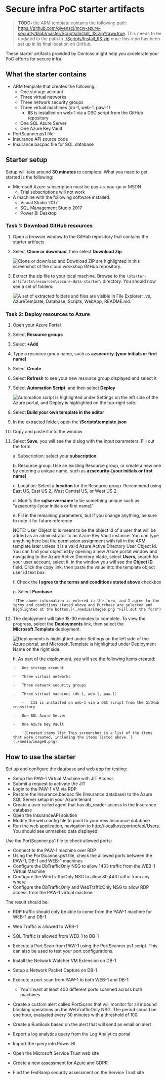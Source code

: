 # Secure infra PoC starter artifacts

> **TODO:** the ARM template contains the following path: https://github.com/givenscj/mcw-azure-security/blob/master/Scripts/Install_IIS.zip?raw=true. This needs to be updated to the path to [./Scripts/Install_IIS.zip](./Scripts/Install_IIS.zip) once this repo has been set up in its final location on GitHub.

These starter artifacts provided by Contoso might help you accelerate your PoC efforts for secure infra.

## What the starter contains

- ARM template that creates the following:
  - One storage account
  - Three virtual networks
  - Three network security groups
  - Three virtual machines (db-1, web-1, paw-1)
    - IIS is installed on web-1 via a DSC script from the GitHub repository
  - One SQL Azure Server
  - One Azure Key Vault
- PortScanner.ps1 file
- Insurance API source code
- Insurance.bacpac file for SQL database

## Starter setup

Setup will take around **30 minutes** to complete. What you need to get started is the following:

- Microsoft Azure subscription must be pay-as-you-go or MSDN
  - Trial subscriptions will not work
- A machine with the following software installed:
  - Visual Studio 2017
  - SQL Management Studio 2017
  - Power BI Desktop

### Task 1: Download GitHub resources

1.  Open a browser window to the GitHub repository that contains the starter artifacts

2.  Select **Clone or download**, then select **Download Zip**

    ![Clone or download and Download ZIP are highlighted in this screenshot of the cloud workshop GitHub repository.](./media/image3.png)

3.  Extract the zip file to your local machine. Browse to the `\Starter-artifacts\resources\secure-data-starter\` directory. You should now see a set of folders:

    ![A set of extracted folders and files are visible in File Explorer: .vs, AzureTemplate, Database, Scripts, WebApp, README.md.](./media/image4.png 'Extract the zip file')

### Task 2: Deploy resources to Azure

1.  Open your Azure Portal

2.  Select **Resource groups**

3.  Select **+Add**

4.  Type a resource group name, such as **azsecurity-\[your initials or first name\]**

5.  Select **Create**

6.  Select **Refresh** to see your new resource group displayed and select it

7.  Select **Automation Script**, and then select **Deploy**

    ![Automation script is highlighted under Settings on the left side of the Azure portal, and Deploy is highlighted on the top-right side.](./media/image5.png 'Select Deploy')

8.  Select **Build your own template in the editor**

9.  In the extracted folder, open the **\\Scripts\\template.json**

10. Copy and paste it into the window

11. Select **Save**, you will see the dialog with the input parameters. Fill out the form:

    a. Subscription: select your **subscription**

    b. Resource group: Use an existing Resource group, or create a new one by entering a unique name, such as **azsecurity-\[your initials or first name\]**

    c. Location: Select a **location** for the Resource group. Recommend using East US, East US 2, West Central US, or West US 2.

    d. Modify the **sqlservername** to be something unique such as "azsecurity-\[your initials or first name\]"

    e. Fill in the remaining parameters, but if you change anything, be sure to note it for future reference

    NOTE: User Object Id is meant to be the object id of a user that will be added as an administrator to an Azure Key Vault instance. You can type anything here but the permission assignment with fail in the ARM template later unless it is a valid Azure Active Directory User Object Id. You can find your object id by opening a new Azure portal window and navigating to the Azure Active Directory blade, select **Users**, search for your user account, select it, in the window you will see the **Object ID** field. Click the copy link, then paste the value into the template object user id text box.

    f. Check the **I agree to the terms and conditions stated above** checkbox

    g. Select **Purchase**

        ![The above information is entered in the form, and I agree to the terms and conditions stated above and Purchase are selected and highlighted at the bottom.](./media/image6.png "Fill out the form")

12. The deployment will take 15-30 minutes to complete. To view the progress, select the **Deployments** link, then select the **Microsoft.Template** deployment.

    ![Deployments is highlighted under Settings on the left side of the Azure portal, and Microsoft.Template is highlighted under Deployment Name on the right side.](./media/image7.png 'Select the Deployments link')

    h. As part of the deployment, you will see the following items created:

        -   One storage account

        -   Three virtual networks

        -   Three network security groups

        -   Three virtual machines (db-1, web-1, paw-1)

            -   IIS is installed on web-1 via a DSC script from the GitHub repository

        -   One SQL Azure Server

        -   One Azure Key Vault

            ![Created items list This screenshot is a list of the items that were created, including the items listed above. ](./media/image8.png)

## How to use the starter

Set up and configure the database and web app for testing:

- Setup the PAW-1 Virtual Machine with JIT Access
- Submit a request to activate the JIT
- Login to the PAW-1 VM via RDP
- Restore the Insurance.bacpac file (Insurance database) to the Azure SQL Server setup in your Azure tenant
- Create a user called agent that has db_reader access to the Insurance database
- Open the InsuranceAPI solution
- Modify the web.config file to point to your new Insurance database
- Run the web application, navigation to [http://localhost:portno/api/Users](http://localhost:portno/api/Users). You should see unmasked data displayed.

Use the PortScanner.ps1 file to check allowed ports:

- Connect to the PAW-1 machine over RDP
- Using the PortScanner.ps1 file, check the allowed ports between the PAW-1, DB-1 and WEB-1 machines
- Configure the DbTrafficOnly NSG to allow 1433 traffic from the WEB-1 Virtual Machine
- Configure the WebTrafficOnly NSG to allow 80,443 traffic from any where
- Configure the DbTrafficOnly and WebTrafficOnly NSG to allow RDP access from the PAW-1 virtual machine

The result should be:

- RDP traffic should only be able to come from the PAW-1 machine for WEB-1 and DB-1
- Web Traffic is allowed to WEB-1
- SQL Traffic is allowed from WEB-1 to DB-1

- Execute a Port Scan from PAW-1 using the PortScanner.ps1 script. This can also be used to test your port configurations.

- Install the Network Watcher VM Extension on DB-1
- Setup a Network Packet Capture on DB-1
- Execute a port scan from PAW-1 to both WEB-1 and DB-1
  - You'll want at least 400 different ports scanned across both machines
- Create a custom alert called PortScans that will monitor for all inbound blocking operations on the WebTrafficOnly NSG. The period should be one hour, evaluated every 30 minutes with a threshold of 100.
- Create a RunBook based on the alert that will send an email on alert
- Export a log analytics query from the Log Analytics portal
- Import the query into Power BI
- Open the Microsoft Service Trust web site
- Create a new assessment for Azure and GDPR
- Find the FedRamp security assessment on the Service Trust site
